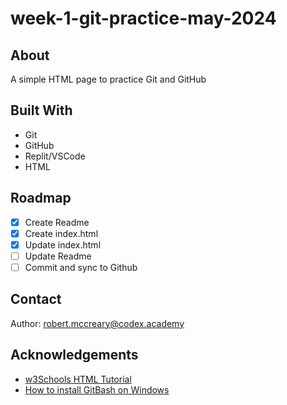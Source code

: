 # week-1-git-practice-may-2024

## About

A simple HTML page to practice Git and GitHub

## Built With

* Git
* GitHub
* Replit/VSCode
* HTML

## Roadmap

- [x] Create Readme
- [x] Create index.html
- [x] Update index.html
- [ ] Update Readme
- [ ] Commit and sync to Github

## Contact

Author: robert.mccreary@codex.academy

## Acknowledgements

* [w3Schools HTML Tutorial](https://www.w3schools.com/html/default.asp)
* [How to install GitBash on Windows](https://youtu.be/Ii6sExCGXOY?si=_TDpoECYQLHHlaji)